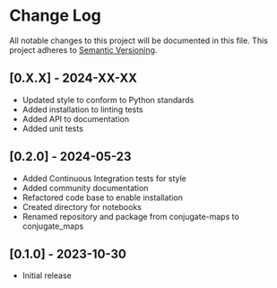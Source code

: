 Change Log
==========
All notable changes to this project will be documented in this file.
This project adheres to [Semantic Versioning](https://semver.org/).

[0.X.X] - 2024-XX-XX
--------------------
* Updated style to conform to Python standards
* Added installation to linting tests
* Added API to documentation
* Added unit tests

[0.2.0] - 2024-05-23
--------------------
* Added Continuous Integration tests for style
* Added community documentation
* Refactored code base to enable installation
* Created directory for notebooks
* Renamed repository and package from conjugate-maps to conjugate_maps

[0.1.0] - 2023-10-30
--------------------
* Initial release

